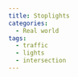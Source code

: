 ```yaml
---
title: Stoplights
categories:
  - Real world
tags:
  - traffic
  - lights
  - intersection
---
```

